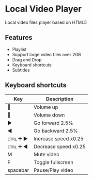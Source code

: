 # Local Video Player

Local video files player based on HTML5

## Features

- Playlist
- Support large video files over 2GB
- Drag and Drop
- Keyboard shortcuts
- Subtitles

## Keyboard shortcuts

| Key                                                | Description          |
| -------------------------------------------------- | -------------------- |
| :arrow_up_small:                                   | Volume up            |
| :arrow_down_small:                                 | Volume down          |
| :arrow_forward:                                    | Go forward 2.5%      |
| :arrow_backward:                                   | Go backward 2.5%     |
| <kbd>CTRL</kbd> :heavy_plus_sign: :arrow_forward:  | Increase speed x0.25 |
| <kbd>CTRL</kbd> :heavy_plus_sign: :arrow_backward: | Decrease speed x0.25 |
| M                                                  | Mute video           |
| F                                                  | Toggle fullscreen    |
| spacebar                                           | Pause/Play video     |
